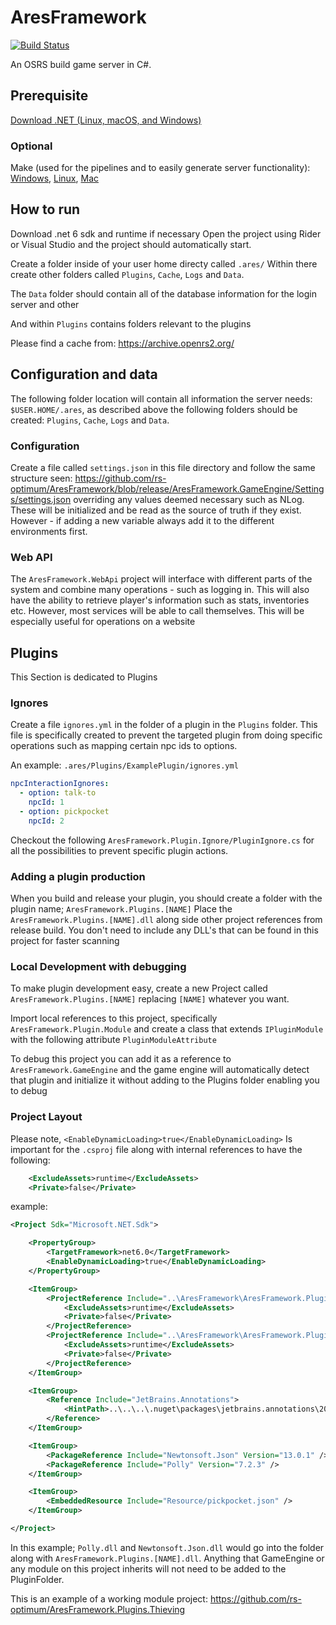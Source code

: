 # AresFramework
[![Build Status](https://dev.azure.com/AresFramework/AresFramework/_apis/build/status/rs-optimum.AresFramework?branchName=release)](https://dev.azure.com/AresFramework/AresFramework/_build/latest?definitionId=1&branchName=release)

An OSRS build game server in C#.

## Prerequisite
[Download .NET (Linux, macOS, and Windows)](https://dotnet.microsoft.com/en-us/download)

### Optional

Make (used for the pipelines and to easily generate server functionality): 
[Windows](https://stackoverflow.com/questions/2532234/how-to-run-a-makefile-in-windows), 
[Linux](https://linuxhint.com/install-make-ubuntu/),
[Mac](https://stackoverflow.com/a/10265766)

## How to run
Download .net 6 sdk and runtime if necessary
Open the project using Rider or Visual Studio and the project should automatically start.

Create a folder inside of your user home directy called `.ares/`
Within there create other folders called `Plugins`, `Cache`, `Logs` and `Data`.

The `Data` folder should contain all of the database information for the login server and other 

And within `Plugins` contains folders relevant to the plugins

Please find a cache from: https://archive.openrs2.org/

## Configuration and data
The following folder location will contain all information the server needs:
`$USER.HOME/.ares`, as described above the following folders should be created:
`Plugins`, `Cache`, `Logs` and `Data`.

### Configuration
Create a file called `settings.json` in this file directory and follow the same structure seen: https://github.com/rs-optimum/AresFramework/blob/release/AresFramework.GameEngine/Settings/settings.json
overriding any values deemed necessary such as NLog. These will be initialized and be read as the source of truth if they exist. However - if adding a new variable always add it to the different environments first.


### Web API
The `AresFramework.WebApi` project will interface with different parts of the system and combine many operations - such as logging in. 
This will also have the ability to retrieve player's information such as stats, inventories etc. However, most services will be able to call themselves. This will be especially useful for operations on a website

## Plugins
This Section is dedicated to Plugins

### Ignores
Create a file `ignores.yml` in the folder of a plugin in the `Plugins` folder. This file is specifically created to prevent the targeted plugin from 
doing specific operations such as mapping certain npc ids to options.

An example:
`.ares/Plugins/ExamplePlugin/ignores.yml`
```yaml
npcInteractionIgnores:
  - option: talk-to
    npcId: 1
  - option: pickpocket
    npcId: 2
```

Checkout the following `AresFramework.Plugin.Ignore/PluginIgnore.cs` for all the possibilities to prevent specific plugin actions.

### Adding a plugin production
When you build and release your plugin, you should create a folder with the plugin name; `AresFramework.Plugins.[NAME]` 
Place the `AresFramework.Plugins.[NAME].dll` along side other project references from release build. You don't need to include any DLL's that can be found in this project for faster scanning

### Local Development with debugging
To make plugin development easy, create a new Project called `AresFramework.Plugins.[NAME]` replacing `[NAME]` whatever you want.

Import local references to this project, specifically `AresFramework.Plugin.Module` and create a class
that extends `IPluginModule` with the following attribute `PluginModuleAttribute`

To debug this project you can add it as a reference to `AresFramework.GameEngine` and the game engine will automatically detect that plugin and initialize it without adding to the Plugins folder enabling you to debug

### Project Layout

Please note, `<EnableDynamicLoading>true</EnableDynamicLoading>` Is important for the `.csproj` file
along with internal references to have the following:
```xml
    <ExcludeAssets>runtime</ExcludeAssets>
    <Private>false</Private>
```
example:
```xml
<Project Sdk="Microsoft.NET.Sdk">

    <PropertyGroup>
        <TargetFramework>net6.0</TargetFramework>
        <EnableDynamicLoading>true</EnableDynamicLoading>
    </PropertyGroup>

    <ItemGroup>
        <ProjectReference Include="..\AresFramework\AresFramework.Plugin.Loaders\AresFramework.Plugin.Loaders.csproj">
            <ExcludeAssets>runtime</ExcludeAssets>
            <Private>false</Private>
        </ProjectReference>
        <ProjectReference Include="..\AresFramework\AresFramework.Plugin.Module\AresFramework.Plugin.Module.csproj">
            <ExcludeAssets>runtime</ExcludeAssets>
            <Private>false</Private>
        </ProjectReference>
    </ItemGroup>

    <ItemGroup>
        <Reference Include="JetBrains.Annotations">
            <HintPath>..\..\..\.nuget\packages\jetbrains.annotations\2022.1.0\lib\netstandard2.0\JetBrains.Annotations.dll</HintPath>
        </Reference>
    </ItemGroup>

    <ItemGroup>
        <PackageReference Include="Newtonsoft.Json" Version="13.0.1" />
        <PackageReference Include="Polly" Version="7.2.3" />
    </ItemGroup>

    <ItemGroup>
        <EmbeddedResource Include="Resource/pickpocket.json" />
    </ItemGroup>

</Project>
```

In this example; `Polly.dll` and `Newtonsoft.Json.dll` would go into the folder along with `AresFramework.Plugins.[NAME].dll`. Anything that GameEngine or any module on this project inherits will not need to be added to the PluginFolder.

This is an example of a working module project: https://github.com/rs-optimum/AresFramework.Plugins.Thieving
